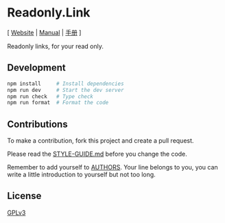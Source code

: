 # Readonly.Link

[ [Website](https://readonly.link)
| [Manual](https://readonly.link/manuals/https://readonly.link/contents/manual/en.json)
| [手册](https://readonly.link/manuals/https://readonly.link/contents/manual/zh.json) ]

Readonly links, for your read only.

## Development

```sh
npm install     # Install dependencies
npm run dev     # Start the dev server
npm run check   # Type check
npm run format  # Format the code
```

## Contributions

To make a contribution, fork this project and create a pull request.

Please read the [STYLE-GUIDE.md](STYLE-GUIDE.md) before you change the code.

Remember to add yourself to [AUTHORS](AUTHORS).
Your line belongs to you, you can write a little
introduction to yourself but not too long.

## License

[GPLv3](LICENSE)
